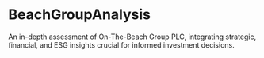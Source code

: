 # BeachGroupAnalysis
An in-depth assessment of On-The-Beach Group PLC, integrating strategic, financial, and ESG insights crucial for informed investment decisions.
